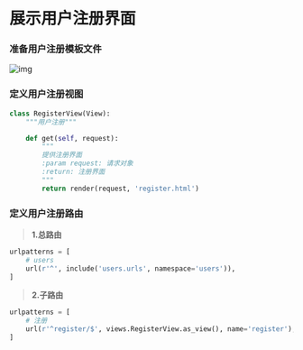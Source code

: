 # 展示用户注册界面

### 准备用户注册模板文件

![img](C:\Users\yeyun\Desktop\Django商城项目整理\res\10准备注册模板文件.png)

### 定义用户注册视图

```python
class RegisterView(View):
    """用户注册"""

    def get(self, request):
        """
        提供注册界面
        :param request: 请求对象
        :return: 注册界面
        """
        return render(request, 'register.html')
```

### 定义用户注册路由

> **1.总路由**

```python
urlpatterns = [
    # users
    url(r'^', include('users.urls', namespace='users')),
]
```

> **2.子路由**

```python
urlpatterns = [
    # 注册
    url(r'^register/$', views.RegisterView.as_view(), name='register'),
]
```



